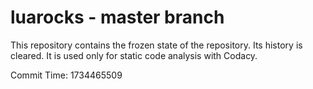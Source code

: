 # luarocks - master branch

This repository contains the frozen state of the repository.
Its history is cleared. It is used only for static code
analysis with Codacy.

Commit Time: 1734465509